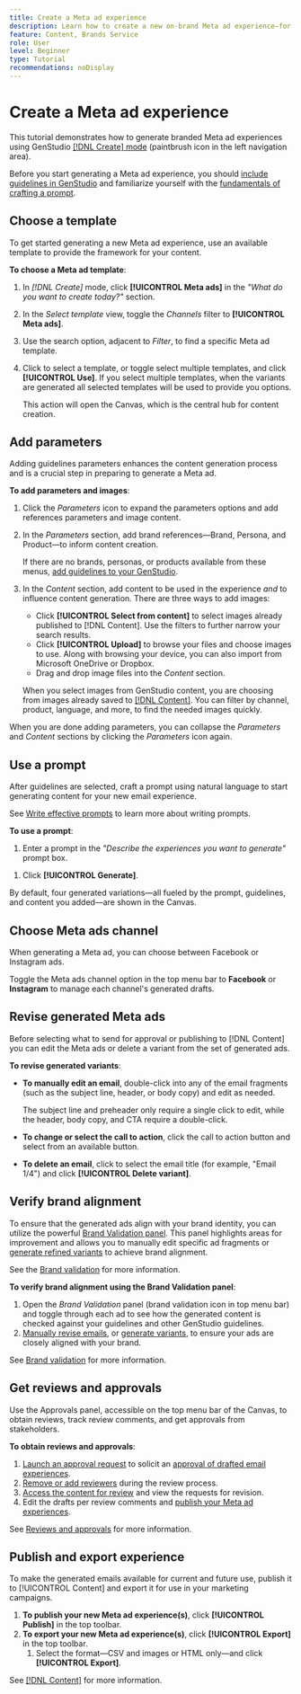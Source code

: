 ```yaml
---
title: Create a Meta ad experience
description: Learn how to create a new on-brand Meta ad experience—for Facebook or Instagram—with generative AI.
feature: Content, Brands Service
role: User
level: Beginner
type: Tutorial
recommendations: noDisplay
---
```


# Create a Meta ad experience

This tutorial demonstrates how to generate branded Meta ad experiences using GenStudio [[!DNL Create] mode](/help/user-guide/create/overview.md) (paintbrush icon in the left navigation area).

Before you start generating a Meta ad experience, you should [include guidelines in GenStudio](/help/user-guide/guidelines/add-guidelines.md) and familiarize yourself with the [fundamentals of crafting a prompt](/help/user-guide/effective-prompts.md).

## Choose a template

To get started generating a new Meta ad experience, use an available template to provide the framework for your content.

**To choose a Meta ad template**:

1. In _[!DNL Create]_ mode, click **[!UICONTROL Meta ads]** in the _"What do you want to create today?"_ section.
1. In the _Select template_ view, toggle the _Channels_ filter to **[!UICONTROL Meta ads]**.
1. Use the search option, adjacent to _Filter_, to find a specific Meta ad template.
1. Click to select a template, or toggle select multiple templates, and click **[!UICONTROL Use]**. If you select multiple templates, when the variants are generated all selected templates will be used to provide you options.

   This action will open the Canvas, which is the central hub for content creation.

## Add parameters

Adding guidelines parameters enhances the content generation process and is a crucial step in preparing to generate a Meta ad.

**To add parameters and images**:

1. Click the _Parameters_ icon to expand the parameters options and add references parameters and image content.
1. In the _Parameters_ section, add brand references—Brand, Persona, and Product—to inform content creation.

   If there are no brands, personas, or products available from these menus, [add guidelines to your GenStudio](/help/user-guide/guidelines/add-guidelines.md).

1. In the _Content_ section, add content to be used in the experience *and* to influence content generation. There are three ways to add images:
   * Click **[!UICONTROL Select from content]** to select images already published to [!DNL Content]. Use the filters to further narrow your search results.
   * Click **[!UICONTROL Upload]** to browse your files and choose images to use. Along with browsing your device, you can also import from Microsoft OneDrive or Dropbox.
   * Drag and drop image files into the _Content_ section.

   When you select images from GenStudio content, you are choosing from images already saved to [[!DNL Content]](/help/user-guide/content/overview.md). You can filter by channel, product, language, and more, to find the needed images quickly.

When you are done adding parameters, you can collapse the *Parameters* and *Content* sections by clicking the _Parameters_ icon again.

## Use a prompt

After guidelines are selected, craft a prompt using natural language to start generating content for your new email experience.

See [Write effective prompts](/help/user-guide/effective-prompts.md) to learn more about writing prompts.

**To use a prompt**:

1. Enter a prompt in the _"Describe the experiences you want to generate"_ prompt box.
   <!-- If the prompt box is not visible, click **[!UICONTROL Open to prompt]** to expand it. -->

<!-- 1. Optionally, click one of the prompt suggestions visible just above the prompt text box. Clicking a suggestion auto-fills the suggested prompt in the prompt box. -->
1. Click **[!UICONTROL Generate]**.

By default, four generated variations—all fueled by the prompt, guidelines, and content you added—are shown in the Canvas.

## Choose Meta ads channel

When generating a Meta ad, you can choose between Facebook or Instagram ads.

Toggle the Meta ads channel option in the top menu bar to **Facebook** or **Instagram** to manage each channel's generated drafts.

## Revise generated Meta ads

Before selecting what to send for approval or publishing to [!DNL Content] you can edit the Meta ads or delete a variant from the set of generated ads.

**To revise generated variants**:

* **To manually edit an email**, double-click into any of the email fragments (such as the subject line, header, or body copy) and edit as needed.

   The subject line and preheader only require a single click to edit, while the header, body copy, and CTA require a double-click.
* **To change or select the call to action**, click the call to action button and select from an available button.
* **To delete an email**, click to select the email title (for example, "Email 1/4") and click **[!UICONTROL Delete variant]**.

## Verify brand alignment

To ensure that the generated ads align with your brand identity, you can utilize the powerful [Brand Validation panel](/help/user-guide/guidelines/brand-validation.md#brand-validation-panel). This panel highlights areas for improvement and allows you to manually edit specific ad fragments or [generate refined variants](/help/user-guide/create/generate-variants.md) to achieve brand alignment.

See the [Brand validation](/help/user-guide/guidelines/brand-validation.md#brand-validation-panel) for more information.

**To verify brand alignment using the Brand Validation panel**:

1. Open the _Brand Validation_ panel (brand validation icon in top menu bar) and toggle through each ad to see how the generated content is checked against your guidelines and other GenStudio guidelines.
1. [Manually revise emails](#revise-generated-emails), or [generate variants](/help/user-guide/create/generate-variants.md), to ensure your ads are closely aligned with your brand.

See [Brand validation](/help/user-guide/guidelines/brand-validation.md#use-brand-validation-to-improve-content) for more information.

## Get reviews and approvals

Use the Approvals panel, accessible on the top menu bar of the Canvas, to obtain reviews, track review comments, and get approvals from stakeholders.

**To obtain reviews and approvals**:

1. [Launch an approval request](/help/user-guide/approvals/request-review.md) to solicit an [approval of drafted email experiences](/help/user-guide/approvals/approve-content.md).
1. [Remove or add reviewers](/help/user-guide/approvals/review-and-edit.md#manage-approvals) during the review process.
1. [Access the content for review](/help/user-guide/approvals/review-and-edit.md#access-content-for-review) and view the requests for revision.
1. Edit the drafts per review comments and [publish your Meta ad experiences](#publish-and-export-experience).

See [Reviews and approvals](/help/user-guide/approvals/overview.md) for more information.

## Publish and export experience

To make the generated emails available for current and future use, publish it to [!UICONTROL Content] and export it for use in your marketing campaigns.

1. **To publish your new Meta ad experience(s)**, click **[!UICONTROL Publish]** in the top toolbar.
1. **To export your new Meta ad experience(s)**, click **[!UICONTROL Export]** in the top toolbar.
   1. Select the format—CSV and images or HTML only—and click **[!UICONTROL Export]**.

See [[!DNL Content]](/help/user-guide/content/overview.md#search-and-find-approved-content) for more information.
